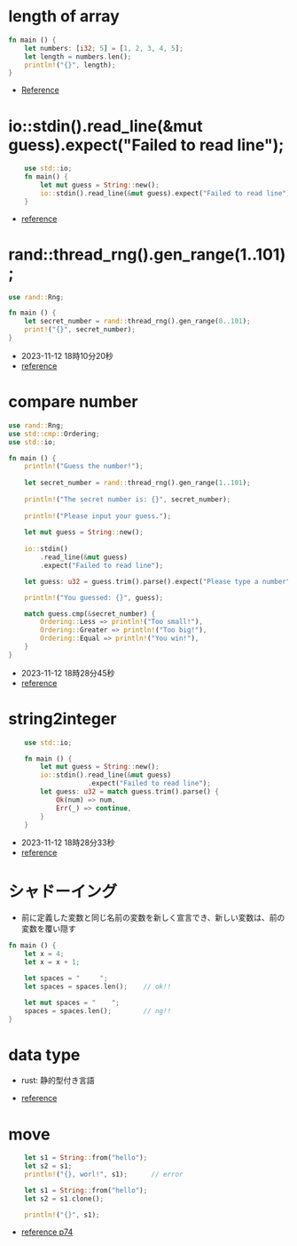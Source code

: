 <!--
 FileName:      tips
 Author:        8ucchiman
 CreatedDate:   2023-11-12 15:01:49
 LastModified:  2023-01-25 10:56:12 +0900
 Reference:     8ucchiman.jp Description:   ---
-->

<!-- ------------------------------ -->
# length of array
```rs
fn main () {
    let numbers: [i32; 5] = [1, 2, 3, 4, 5];
    let length = numbers.len();
    println!("{}", length);
}

```
- [Reference](https://www.choge-blog.com/programming/rustarraygetlength/)
<!-- ------------------------------ -->
# io::stdin().read_line(&mut guess).expect("Failed to read line");

```rs
    use std::io;
    fn main() {
        let mut guess = String::new();
        io::stdin().read_line(&mut guess).expect("Failed to read line");
    }
```
- [reference](https://doc.rust-jp.rs/book-ja-pdf/book.pdf)

<!-- ------------------------------ -->
# rand::thread_rng().gen_range(1..101);


```rs
use rand::Rng;

fn main () {
    let secret_number = rand::thread_rng().gen_range(0..101);
    print!("{}", secret_number);
}
```

- 2023-11-12 18時10分20秒
- [reference](https://doc.rust-jp.rs/book-ja-pdf/book.pdf)
<!-- ------------------------------ -->
# compare number
```rs
use rand::Rng;
use std::cmp::Ordering;
use std::io;

fn main () {
    println!("Guess the number!");
    
    let secret_number = rand::thread_rng().gen_range(1..101);
    
    println!("The secret number is: {}", secret_number);
    
    println!("Please input your guess.");
    
    let mut guess = String::new();
    
    io::stdin()
        .read_line(&mut guess)
        .expect("Failed to read line");

    let guess: u32 = guess.trim().parse().expect("Please type a number");

    println!("You guessed: {}", guess);

    match guess.cmp(&secret_number) {
        Ordering::Less => println!("Too small!"),
        Ordering::Greater => println!("Too big!"),
        Ordering::Equal => println!("You win!"),
    }
}

```

- 2023-11-12 18時28分45秒
- [reference](https://doc.rust-jp.rs/book-ja-pdf/book.pdf)

<!-- ------------------------------ -->
# string2integer

```rs
    use std::io;

    fn main () {
        let mut guess = String::new();
        io::stdin().read_line(&mut guess)
                    .expect("Failed to read line");
        let guess: u32 = match guess.trim().parse() {
            Ok(num) => num,
            Err(_) => continue,
        }
    }
```
- 2023-11-12 18時28分33秒
- [reference](https://doc.rust-jp.rs/book-ja-pdf/book.pdf)

<!-- ------------------------------ -->
# シャドーイング
- 前に定義した変数と同じ名前の変数を新しく宣言でき、新しい変数は、前の変数を覆い隠す

```rs
fn main () {
    let x = 4;
    let x = x + 1;

    let spaces = "     ";
    let spaces = spaces.len();    // ok!!

    let mut spaces = "    ";
    spaces = spaces.len();        // ng!!
}
```

<!-- ------------------------------ -->
# data type
- rust: 静的型付き言語

- [reference](https://doc.rust-jp.rs/book-ja-pdf/book.pdf)
<!-- ------------------------------ -->
# move
```rs
    let s1 = String::from("hello");
    let s2 = s1;
    println!("{}, worl!", s1);      // error
```

```rs
    let s1 = String::from("hello");
    let s2 = s1.clone();

    println!("{}", s1);
```

- [reference p74](https://doc.rust-jp.rs/book-ja-pdf/book.pdf)
